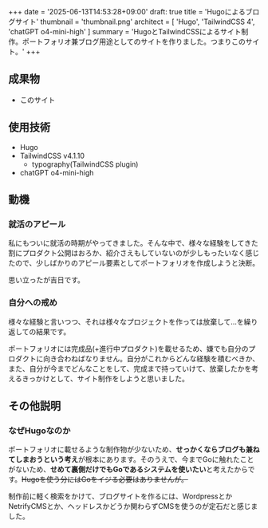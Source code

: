 +++
date = '2025-06-13T14:53:28+09:00'
draft: true
title = 'Hugoによるブログサイト'
thumbnail = 'thumbnail.png'
architect = [
    'Hugo',
    'TailwindCSS 4',
    'chatGPT o4-mini-high'
]
summary = 'HugoとTailwindCSSによるサイト制作。ポートフォリオ兼ブログ用途としてのサイトを作りました。つまりこのサイト。'
+++
## 成果物
- このサイト

## 使用技術
- Hugo
- TailwindCSS v4.1.10
  - typography(TailwindCSS plugin)
- chatGPT o4-mini-high

## 動機
### 就活のアピール
私にもついに就活の時期がやってきました。そんな中で、様々な経験をしてきた割にプロダクト公開はおろか、紹介さえもしていないのが少しもったいなく感じたので、少しばかりのアピール要素としてポートフォリオを作成しようと決断。

思い立ったが吉日です。

### 自分への戒め
様々な経験と言いつつ、それは様々なプロジェクトを作っては放棄して…を繰り返しての結果です。

ポートフォリオには完成品(+進行中プロダクト)を載せるため、嫌でも自分のプロダクトに向き合わねばなりません。自分がこれからどんな経験を積むべきか、また、自分が今までどんなことをして、完成まで持っていけて、放棄したかを考えるきっかけとして、サイト制作をしようと思いました。

## その他説明
### なぜHugoなのか
ポートフォリオに載せるような制作物が少ないため、**せっかくならブログも兼ねてしまおうという考え**が根本にあります。そのうえで、今までGoに触れたことがないため、**せめて裏側だけでもGoであるシステムを使いたい**と考えたからです。~~Hugoを使う分にはGoをイジる必要はありませんが。~~

制作前に軽く検索をかけて、ブログサイトを作るには、WordpressとかNetrifyCMSとか、ヘッドレスかどうか関わらずCMSを使うのが定石だと感じました。